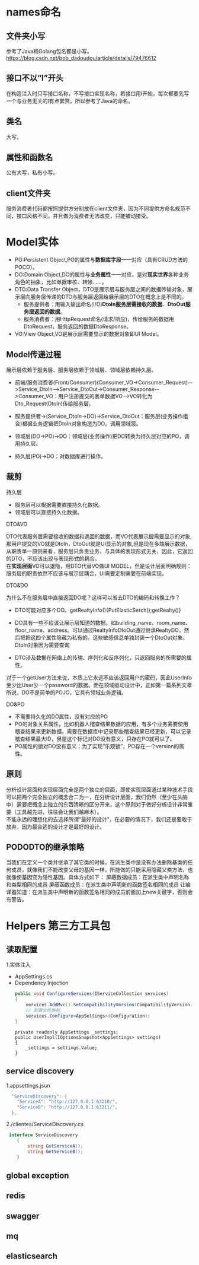 ﻿# names命名
## 文件夹小写
>
参考了Java和Golang包名都是小写。
https://blog.csdn.net/bob_dadoudou/article/details/79476612
## 接口不以“I”开头
>
在构造注入时只写接口名称，不写接口实现名称，若接口用I开始，每次都要先写一个与业务无关的I有点累赘，所以参考了Java的命名。
## 类名
>
大写。
## 属性和函数名
>
公有大写，私有小写。
## client文件夹
>
服务消费者代码都按照提供方分别放在client文件夹，因为不同提供方命名规范不同，接口风格不同，并且做为消费者无法改变，只能被动接受。

# Model实体
>
- PO:Persistent Object,PO的属性与**数据库字段**一一对应（具有CRUD方法的POCO）。
- DO:Domain Object,DO的属性与**业务属性**一一对应，是对**现实世界**各种业务角色的抽象，比如单据审核、转帐……。
- DTO:Data Transfer Object，DTO是展示层与服务层之间的数据传输对象，展示层向服务层传递的DTO与服务层返回给展示层的DTO在概念上是不同的。
  - 服务提供者：用输入输出命名(I/O)**DtoIn服务层需接收的数据**、**DtoOut服务层返回的数据**。
  - 服务消费者：用HttpRequest命名(请求/响应)，传给服务的数据用DtoRequest，服务返回的数据DtoResponse。
- VO:View Object,VO是展示层需要显示的数据对象即UI Model。

## Model传递过程
>
展示层依赖于服务层、服务层依赖于领域层、领域层依赖持久层。
 * 前端/服务消费者(Front/Consumer)(Consumer_VO->Consumer_Request)-->Service_DtoIn-->Service_DtoOut->Consumer_Response-->Consumer_VO：用户注册提交的表单数据VO-->VO转化为Dto_Request(DtoIn)传给服务层。
 
 * 服务提供者->(Service_DtoIn->DO)->Service_DtoOut：服务层(业务操作组合)根据业务逻辑把DtoIn对象构造为DO。调用领域层。
 * 领域层(DO->PO)->DO：领域层(业务操作)把DO转换为持久层对应的PO，调用持久层。
 * 持久层(PO)->DO：对数据库进行操作。
 
## 裁剪
持久层
>>
- 服务层可以根据需要直接持久化数据。
- 领域层可以直接持久化数据。

DTO&VO
>>
DTO代表服务层需要接收的数据和返回的数据，而VO代表展示层需要显示的对象,那用户提交的VO就是DtoIn，DtoOut就是UI显示的对象,但是现在多端展示数据，从职责单一原则来看，服务层只负责业务，与具体的表现形式无关，因此，它返回的DTO，不应该出现与表现形式的耦合。  
  在**实现层面**VO可以退隐，用DTO代替VO做UI MODEL，但是设计层面明确规则：服务层的职责依然不应该与展示层耦合，UI需要定制需要在前端实现。

DTO&DO
>>
为什么不在服务层中直接返回DO呢？这样可以省去DTO的编码和转换工作？
- DTO可能对应多个DO。getRealtyInfo(){PutElasticSerch();getRealty()}
- DO具有一些不应该让展示层知道的数据。如building_name、room_name、floor_name、address。可以通过RealtyInfoDtoOut通过继承RealtyDO，然后把把这四个属性隐藏为私有的。这些敏感信息单独封装一个DtoOut对象。DtoIn对象因为需要查询

- DTO涉及数据在网络上的传输、序列化和反序列化，只返回服务的所需要的属性。

对于一个getUser方法来说，本质上它永远不应该返回用户的密码，因此UserInfo至少比User少一个password的数据。而在领域驱动设计中，正如第一篇系列文章所说，DO不是简单的POJO，它具有领域业务逻辑。

DO&PO
>>
- 不需要持久化的DO属性，没有对应的PO
- PO的对象关系属性，比如机器人稽查结果数据的应用，有多个业务需要使用稽查结果来更新数据，需要在数据库中记录那些稽查结果已经更新，可以记录稽查结果最大ID，但是这个标记对DO没有意义，只存在PO就可以了。
- PO属性的锁对DO没有意义：为了实现“乐观锁”，PO存在一个version的属性。

## 原则
>>
分析设计层面和实现层面完全是两个独立的层面，即使实现层面通过某种技术手段可以把两个完全独立的概念合二为一，在分析设计层面，我们仍然（至少在头脑中）需要把概念上独立的东西清晰的区分开来，这个原则对于做好分析设计非常重要（工具越先进，往往会让我们越麻木）。  
不能永远的理想化的去选择所谓“最好的设计”，在必要的情况下，我们还是要敢于放弃，因为最合适的设计才是最好的设计。

## PODODTO的继承策略
>
当我们在定义一个类并继承了其它类的时候，在派生类中是没有办法删除基类的任何成员，就像我们不能改变父母的基因一样，所能做的只能采用隐藏父类方法，也就像使基因变为隐性基因。具体方式如下：
    屏蔽数据成员：在派生类中声明名称和类型相同的成员
    屏蔽函数成员：在派生类中声明新的函数签名相同的成员
    让编译器知道：在派生类中声明新的函数签名相同的成员前面加上new关键字，否则会有警告。


# Helpers 第三方工具包
## 读取配置
1.实体注入
 - AppSettings.cs
 - Dependency Injection
	```c#
	public void ConfigureServices(IServiceCollection services)
	{
		services.AddMvc().SetCompatibilityVersion(CompatibilityVersion.Version_2_2);
		// 配置文件映射
		services.Configure<AppSettings>(Configuration);
	}
  	```
	```
    private readonly AppSettings _settings;
    public UserImpl(IOptionsSnapshot<AppSettings> settings)
    {
        _settings = settings.Value;
    }
	```
## service discovery
1.appsettings.json
```c#
  "ServiceDiscovery": {
    "ServiceA": "http://127.0.0.1:63210/",
    "ServiceB": "http://127.0.0.1:63211/",
  },
```
2./clientes/ServiceDiscovery.cs
```c#
 interface ServiceDiscovery
    {
        string GetServiceA();
		string GetServiceB();
    }
```
## global exception

## redis

## swagger

## mq

## elasticsearch

	
